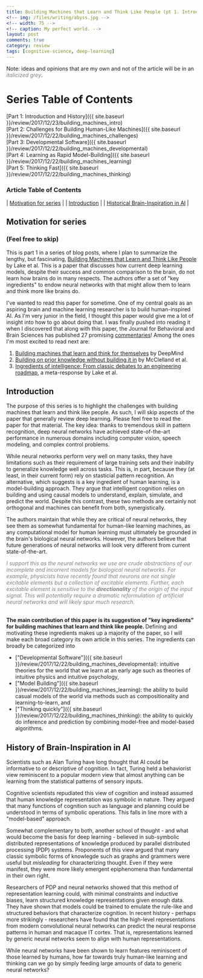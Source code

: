 ```yaml
---
title: Building Machines that Learn and Think Like People (pt 1. Introduction and History)
<!-- img: /files/writing/abyss.jpg -->
<!-- width: 75 -->
<!-- caption: My perfect world. -->
layout: post
comments: true
category: review
tags: [cognitive-science, deep-learning]
---
```

Note: ideas and opinions that are my own and not of the article will be in an <font color="grey"><em>italicized grey</em></font>.

# Series Table of Contents
[Part 1: Introduction and History]({{ site.baseurl }}/review/2017/12/23/building_machines_intro)<br>
[Part 2: Challenges for Building Human-Like Machines]({{ site.baseurl }}/review/2017/12/22/building_machines_challenges)<br>
[Part 3: Developmental Software]({{ site.baseurl }}/review/2017/12/22/building_machines_developmental)<br>
[Part 4: Learning as Rapid Model-Building]({{ site.baseurl }}/review/2017/12/22/building_machines_learning)<br>
[Part 5: Thinking Fast]({{ site.baseurl }}/review/2017/12/22/building_machines_thinking)<br>


### Article Table of Contents

| [Motivation for series](#personal-motivation-for-post) |
| [Introduction](#introduction) |
| [Historical Brain-Inspiration in AI](#historical-brain-inspiration-in-ai) |

## Motivation for series
### (Feel free to skip)
This is part 1 in a series of blog posts, where I plan to summarize the lengthy, but fascinating, [Building Machines that Learn and Think Like People](https://www.cambridge.org/core/journals/behavioral-and-brain-sciences/article/building-machines-that-learn-and-think-like-people/A9535B1D745A0377E16C590E14B94993) by Lake et al. This is a paper that discusses how current deep learning models, despite their success and common comparison to the brain, do not learn how brains do in many respects. The authors offer a set of "key ingredients" to endow neural networks with that might allow them to learn and think more like brains do.

I've wanted to read this paper for sometime. One of my central goals as an aspiring brain and machine learning researcher is to build human-inspired AI. As I'm very junior in the field, I thought this paper would give me a lot of insight into how to go about doing that. I was finally pushed into reading it when I discovered that along with this paper, the Journal for Behavioral and Brain Sciences has published 27 promising [commentaries](https://www.cambridge.org/core/journals/behavioral-and-brain-sciences/article/building-machines-that-learn-and-think-like-people/A9535B1D745A0377E16C590E14B94993#fndtn-related-commentaries)! Among the ones I'm most excited to read next are:

1. [Building machines that learn and think for themselves](https://www.cambridge.org/core/journals/behavioral-and-brain-sciences/article/building-machines-that-learn-and-think-for-themselves/E28DBFEC380D4189FB7754B50066A96F) by DeepMind 
2. [Building on prior knowledge without building it in](https://www.cambridge.org/core/journals/behavioral-and-brain-sciences/article/building-on-prior-knowledge-without-building-it-in/F342A14C57094D5AF7BC62950AE49CD8) by McClelland et al.
3. [Ingredients of intelligence: From classic debates to an engineering roadmap](https://www.cambridge.org/core/product/3D2A685AC198EC0008835514735033BB), a meta-response by Lake et al.


## Introduction

The purpose of this series is to highlight the challenges with building machines that learn and think like people. As such, I will skip aspects of the paper that generally review deep learning. Please feel free to read the paper for that material. The key idea: thanks to tremendous skill in pattern recognition, deep neural networks have achieved state-of-the-art performance in numerous domains including computer vision, speech modeling, and complex control problems.

While neural networks perform very well on many tasks, they have limitations such as their requirement of large training sets and their inability to generalize knowledge well across tasks. This is, in part, because they (at least, in their current form) rely on stasticial pattern recognition. An alternative, which suggests is a key ingredient of human learning, is a model-building approach. They argue that intelligent cognition relies on building and using causal models to understand, explain, simulate, and predict the world. Despite this contrast, these two methods are certainly not orthogonal and machines can benefit from both, synergistically.

The authors maintain that while they are critical of neural networks, they see them as somewhat fundamental for human-like learning machines, as any computational model for human learning must ultimately be grounded in the brain's biological neural networks. However, the authors believe that future generations of neural networks will look very different from current state-of-the-art.

<font color="grey"><em>
  I support this as the neural networks we use are crude abstractions of our incomplete and incorrent models for biological neural networks.
  For example, physicists have recently found that neurons are not single excitable elements but a collection of excitable elements. Further, each excitable element is sensitive to the <strong>directionality</strong> of the origin of the input signal. This will potentially require a dramatic reformulation of artificial neural networks and will likely spur much research.
</em></font>

<br>
<strong>The main contribution of this paper is its suggestion of "key ingredients" for building machines that learn and think like people. </strong> Defining and motivating these ingredients makes up a majority of the paper, so I will make each broad category its own article in this series. The ingredients can broadly be categorized into 

* ["Developmental Software"]({{ site.baseurl }}/review/2017/12/22/building_machines_developmental): intuitive theories for the world that we learn at an early age such as theories of intuitive physics and intuitive psychology, 
* ["Model Building"]({{ site.baseurl }}/review/2017/12/22/building_machines_learning): the ability to build casual models of the world via methods such as compositionality and learning-to-learn, and 
* ["Thinking quickly"]({{ site.baseurl }}/review/2017/12/22/building_machines_thinking): the ability to quickly do inference and prediction by combining model-free and model-based algorithms.

## History of Brain-Inspiration in AI

Scientists such as Alan Turing have long thought that AI could be informative to or descriptive of cognition. In fact, Turing held a behaviorist view reminiscent to a popular modern view that almost anything can be learning from the statistical patterns of sensory inputs.

Cognitive scientists repudiated this view of cognition and instead assumed that human knowledge representation was symbolic in nature. They argued that many functions of cognition such as language and planning could be understood in terms of symbolic operations. This falls in line more with a "model-based" approach.

Somewhat complementary to both, another school of thought - and what would become the basis for deep learning - believed in sub-symbolic distributed representations of knowledge produced by parallel distributed processing (PDP) systems. Proponents of this view argued that many classic symbolic forms of knowlegde such as graphs and grammers were useful but <em>misleading</em> for characterizing thought. Even if they were manifest, they were more likely emergent epiphenomena than fundamental in their own right. 

Researchers of PDP and neural networks showed that this method of representation learning could, with minimal constraints and inductive biases, learn structured knowledge representations given enough data. They have shown that models could be trained to emulate the rule-like and structured behaviors that characterize cognition. In recent history - perhaps more strikingly - researchers have found that the high-level representations from modern convolutional neural networks can predict the neural response patterns in human and macaque IT cortex. That is, representations learned by generic neural networks seem to align with human representations.

While neural networks have been shown to learn features reminiscent of those learned by humans, how far towards truly human-like learning and thinking can we go by simply feeding large amounts of data to generic neural networks?
